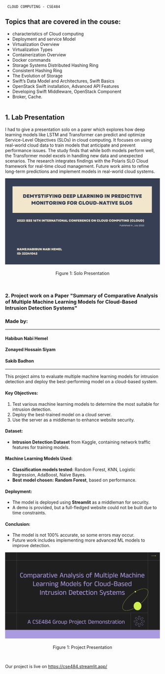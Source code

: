 ```
 CLOUD COMPUTING - CSE484
```

## Topics that are covered in the couse:
- characteristics of Cloud computing
- Deployment and service Model
- Virtualization Overview
- Virtualization Types
- Containerization Overview
- Docker commands
- Storage Systems Distributed Hashing Ring
- Consistent Hashing Ring
- The Evolution of Storage
- Swift’s Data Model and Architectures, Swift Basics
- OpenStack Swift installation, Advanced API Features
- Developing Swift Middleware, OpenStack Component
- Broker, Cache.
<br><br>

## 1. Lab Presentation
I had to give a presentation solo on a parer which explores how deep learning models like LSTM and Transformer can predict and optimize Service-Level Objectives (SLOs) in cloud computing. It focuses on using real-world cloud data to train models that anticipate and prevent performance issues. The study finds that while both models perform well, the Transformer model excels in handling new data and unexpected scenarios. The research integrates findings with the Polaris SLO Cloud framework for real-time cloud management. Future work aims to refine long-term predictions and implement models in real-world cloud systems.

<p align="center">
  <img src="Photo/soloP.png"  title="Presentation">
  <br>
  <br>
  Figure 1: Solo Presentation
</p>
<br>


### 2. Project work on a Paper **"Summary of Comparative Analysis of Multiple Machine Learning Models for Cloud-Based Intrusion Detection Systems"**  

### Made by:
---
#### Habibun Nabi Hemel  
#### Zonayed Hossain Siyam 
#### Sakib Badhon
---

This project aims to evaluate multiple machine learning models for intrusion detection and deploy the best-performing model on a cloud-based system.  

#### **Key Objectives:**  
1. Test various machine learning models to determine the most suitable for intrusion detection.  
2. Deploy the best-trained model on a cloud server.  
3. Use the server as a middleman to enhance website security.  

#### **Dataset:**  
- **Intrusion Detection Dataset** from Kaggle, containing network traffic features for training models.  

#### **Machine Learning Models Used:**  
- **Classification models tested:** Random Forest, KNN, Logistic Regression, AdaBoost, Naïve Bayes.  
- **Best model chosen:** **Random Forest**, based on performance.  

#### **Deployment:**  
- The model is deployed using **Streamlit** as a middleman for security.  
- A demo is provided, but a full-fledged website could not be built due to time constraints.  

#### **Conclusion:**  
- The model is not 100% accurate, so some errors may occur.  
- Future work includes implementing more advanced ML models to improve detection.  

<p align="center">
  <img src="Photo/projectP.png"  title=" Project">
  <br>
  <br>
  Figure 1:  Project Presentation
</p>
<br>





Our project is live on https://cse484.streamlit.app/


